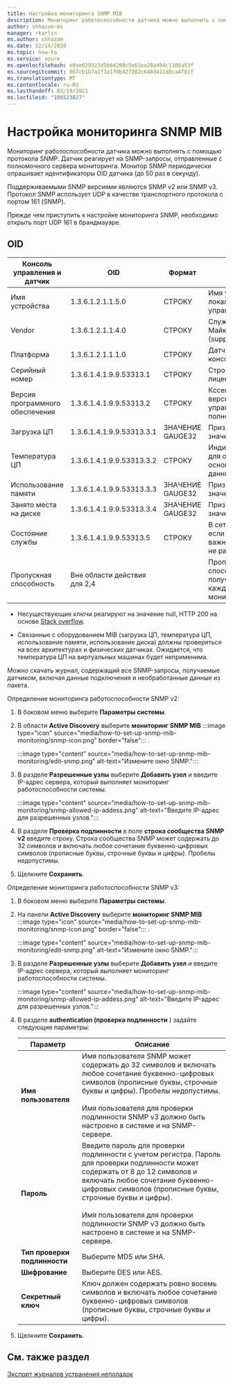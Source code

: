 ```yaml
---
title: Настройка мониторинга SNMP MIB
description: Мониторинг работоспособности датчика можно выполнить с помощью SNMP. Датчик реагирует на SNMP-запросы, отправленные с полномочного сервера мониторинга.
author: shhazam-ms
manager: rkarlin
ms.author: shhazam
ms.date: 12/14/2020
ms.topic: how-to
ms.service: azure
ms.openlocfilehash: e0ae029323d5b64288c5e61ea28a494c1106a53f
ms.sourcegitcommit: 867cb1b7a1f3a1f0b427282c648d411d0ca4f81f
ms.translationtype: MT
ms.contentlocale: ru-RU
ms.lasthandoff: 03/19/2021
ms.locfileid: "100523827"
---
```

# <a name="set-up-snmp-mib-monitoring"></a>Настройка мониторинга SNMP MIB

Мониторинг работоспособности датчика можно выполнять с помощью протокола SNMP. Датчик реагирует на SNMP-запросы, отправленные с полномочного сервера мониторинга. Монитор SNMP периодически опрашивает идентификаторы OID датчика (до 50 раз в секунду).

Поддерживаемыми SNMP версиями являются SNMP v2 или SNMP v3. Протокол SNMP использует UDP в качестве транспортного протокола с портом 161 (SNMP).

Прежде чем приступить к настройке мониторинга SNMP, необходимо открыть порт UDP 161 в брандмауэре.

## <a name="oids"></a>OID

| Консоль управления и датчик | OID | Формат | Описание |
|--|--|--|--|
| Имя устройства | 1.3.6.1.2.1.1.5.0 | СТРОКУ | Имя устройства для локальной консоли управления |
| Vendor | 1.3.6.1.2.1.1.4.0 | СТРОКУ | Служба поддержки Майкрософт (support.microsoft.com) |
| Платформа | 1.3.6.1.2.1.1.1.0 | СТРОКУ | Датчик или локальная консоль управления |
| Серийный номер | 1.3.6.1.4.1.9.9.53313.1 | СТРОКУ | Строка, используемая лицензией |
| Версия программного обеспечения | 1.3.6.1.4.1.9.9.53313.2 | СТРОКУ | Кссенсе полная версия строки и управления Строка полной версии |
| Загрузка ЦП | 1.3.6.1.4.1.9.9.53313.3.1 | ЗНАЧЕНИЕ GAUGE32 | Признак нулевого значения в 100 |
| Температура ЦП | 1.3.6.1.4.1.9.9.53313.3.2 | СТРОКУ | Индикатор Цельсия для от нуля до 100 на основе входных данных Linux |
| Использование памяти | 1.3.6.1.4.1.9.9.53313.3.3 | ЗНАЧЕНИЕ GAUGE32 | Признак нулевого значения в 100 |
| Занято места на диске | 1.3.6.1.4.1.9.9.53313.3.4 | ЗНАЧЕНИЕ GAUGE32 | Признак нулевого значения в 100 |
| Состояние службы | 1.3.6.1.4.1.9.9.53313.5 | СТРОКУ | В сети или вне сети, если один из четырех важных компонентов не работает |
| Пропускная способность | Вне области действия для 2,4 |  | Пропускная способность, полученная для каждого интерфейса монитора в Кссенсе |

   - Несуществующие ключи реагируют на значение null, HTTP 200 на основе [Stack overflow](https://stackoverflow.com/questions/51419026/querying-for-non-existing-record-returns-null-with-http-200).
    
   - Связанные с оборудованием MIB (загрузка ЦП, температура ЦП, использование памяти, использование диска) должны проверяться на всех архитектурах и физических датчиках. Ожидается, что температура ЦП на виртуальных машинах будет неприменима.

Можно скачать журнал, содержащий все SNMP-запросы, получаемые датчиком, включая данные подключения и необработанные данные из пакета.

Определение мониторинга работоспособности SNMP v2:

1. В боковом меню выберите **Параметры системы**.

2. В области **Active Discovery** выберите **мониторинг SNMP MIB** :::image type="icon" source="media/how-to-set-up-snmp-mib-monitoring/snmp-icon.png" border="false"::: .

    :::image type="content" source="media/how-to-set-up-snmp-mib-monitoring/edit-snmp.png" alt-text="Измените окно SNMP.":::

3. В разделе **Разрешенные узлы** выберите **Добавить узел** и введите IP-адрес сервера, который выполняет мониторинг работоспособности системы.

    :::image type="content" source="media/how-to-set-up-snmp-mib-monitoring/snmp-allowed-ip-addess.png" alt-text="Введите IP-адрес для разрешенных узлов.":::

4. В разделе **Проверка подлинности** в поле **строка сообщества SNMP v2** введите строку. Строка сообщества SNMP может содержать до 32 символов и включать любое сочетание буквенно-цифровых символов (прописные буквы, строчные буквы и цифры). Пробелы недопустимы.

5. Щелкните **Сохранить**.

Определение мониторинга работоспособности SNMP v3:

1. В боковом меню выберите **Параметры системы**.

2. На панели **Active Discovery** выберите **мониторинг SNMP MIB** :::image type="icon" source="media/how-to-set-up-snmp-mib-monitoring/snmp-icon.png" border="false"::: .

    :::image type="content" source="media/how-to-set-up-snmp-mib-monitoring/edit-snmp.png" alt-text="Измените окно SNMP.":::

3. В разделе **Разрешенные узлы** выберите **Добавить узел** и введите IP-адрес сервера, который выполняет мониторинг работоспособности системы.

    :::image type="content" source="media/how-to-set-up-snmp-mib-monitoring/snmp-allowed-ip-addess.png" alt-text="Введите IP-адрес для разрешенных узлов.":::

4. В разделе **authentication (проверка подлинности** ) задайте следующие параметры:

    | Параметр | Описание |
    |--|--|
    | **Имя пользователя** | Имя пользователя SNMP может содержать до 32 символов и включать любое сочетание буквенно-цифровых символов (прописные буквы, строчные буквы и цифры). Пробелы недопустимы. <br /> <br />Имя пользователя для проверки подлинности SNMP v3 должно быть настроено в системе и на SNMP-сервере. |
    | **Пароль** | Введите пароль для проверки подлинности с учетом регистра. Пароль для проверки подлинности может содержать от 8 до 12 символов и включать любое сочетание буквенно-цифровых символов (прописные буквы, строчные буквы и цифры). <br /> <br/>Имя пользователя для проверки подлинности SNMP v3 должно быть настроено в системе и на SNMP-сервере. |
    | **Тип проверки подлинности** | Выберите MD5 или SHA. |
    | **Шифрование** | Выберите DES или AES. |
    | **Секретный ключ** | Ключ должен содержать ровно восемь символов и включать любое сочетание буквенно-цифровых символов (прописные буквы, строчные буквы и цифры). |

5. Щелкните **Сохранить**.

## <a name="see-also"></a>См. также раздел

[Экспорт журналов устранения неполадок](how-to-troubleshoot-the-sensor-and-on-premises-management-console.md)
